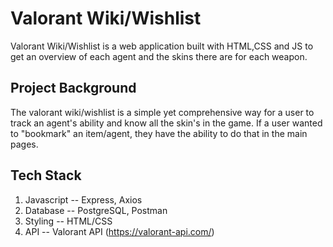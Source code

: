 # Valorant Wiki/Wishlist

Valorant Wiki/Wishlist is a web application built with HTML,CSS and JS to get an overview of each agent and the skins there are for each weapon. 

## Project Background

The valorant wiki/wishlist is a simple yet comprehensive way for a user to track an agent's ability and know all the skin's in the game. If a user wanted to "bookmark" an item/agent, they have the ability to do that in the main pages.

## Tech Stack

1. Javascript -- Express, Axios
2. Database -- PostgreSQL, Postman
3. Styling -- HTML/CSS
4. API -- Valorant API (https://valorant-api.com/)
